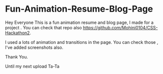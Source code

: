 # Fun-Animation-Resume-Blog-Page
Hey Everyone
This is a fun animation resume and blog page, I made for a project .
You can check that repo also https://github.com/Mohini0104/CSS-Hackathon2.

I used a lots of animation and transitions in the page.
You can check those , I've added screenshots also.

Thank You.

Until my next upload
Ta-Ta
